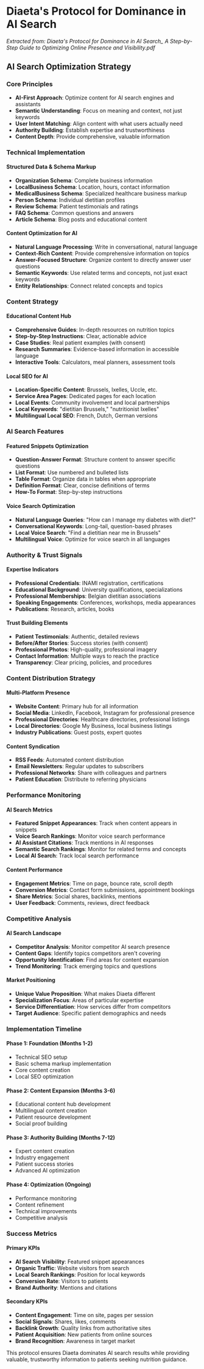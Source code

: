 # Diaeta's Protocol for Dominance in AI Search

*Extracted from: Diaeta's Protocol for Dominance in AI Search_ A Step-by-Step Guide to Optimizing Online Presence and Visibility.pdf*

## AI Search Optimization Strategy

### Core Principles
- **AI-First Approach**: Optimize content for AI search engines and assistants
- **Semantic Understanding**: Focus on meaning and context, not just keywords
- **User Intent Matching**: Align content with what users actually need
- **Authority Building**: Establish expertise and trustworthiness
- **Content Depth**: Provide comprehensive, valuable information

### Technical Implementation

#### Structured Data & Schema Markup
- **Organization Schema**: Complete business information
- **LocalBusiness Schema**: Location, hours, contact information
- **MedicalBusiness Schema**: Specialized healthcare business markup
- **Person Schema**: Individual dietitian profiles
- **Review Schema**: Patient testimonials and ratings
- **FAQ Schema**: Common questions and answers
- **Article Schema**: Blog posts and educational content

#### Content Optimization for AI
- **Natural Language Processing**: Write in conversational, natural language
- **Context-Rich Content**: Provide comprehensive information on topics
- **Answer-Focused Structure**: Organize content to directly answer user questions
- **Semantic Keywords**: Use related terms and concepts, not just exact keywords
- **Entity Relationships**: Connect related concepts and topics

### Content Strategy

#### Educational Content Hub
- **Comprehensive Guides**: In-depth resources on nutrition topics
- **Step-by-Step Instructions**: Clear, actionable advice
- **Case Studies**: Real patient examples (with consent)
- **Research Summaries**: Evidence-based information in accessible language
- **Interactive Tools**: Calculators, meal planners, assessment tools

#### Local SEO for AI
- **Location-Specific Content**: Brussels, Ixelles, Uccle, etc.
- **Service Area Pages**: Dedicated pages for each location
- **Local Events**: Community involvement and local partnerships
- **Local Keywords**: "dietitian Brussels," "nutritionist Ixelles"
- **Multilingual Local SEO**: French, Dutch, German versions

### AI Search Features

#### Featured Snippets Optimization
- **Question-Answer Format**: Structure content to answer specific questions
- **List Format**: Use numbered and bulleted lists
- **Table Format**: Organize data in tables when appropriate
- **Definition Format**: Clear, concise definitions of terms
- **How-To Format**: Step-by-step instructions

#### Voice Search Optimization
- **Natural Language Queries**: "How can I manage my diabetes with diet?"
- **Conversational Keywords**: Long-tail, question-based phrases
- **Local Voice Search**: "Find a dietitian near me in Brussels"
- **Multilingual Voice**: Optimize for voice search in all languages

### Authority & Trust Signals

#### Expertise Indicators
- **Professional Credentials**: INAMI registration, certifications
- **Educational Background**: University qualifications, specializations
- **Professional Memberships**: Belgian dietitian associations
- **Speaking Engagements**: Conferences, workshops, media appearances
- **Publications**: Research, articles, books

#### Trust Building Elements
- **Patient Testimonials**: Authentic, detailed reviews
- **Before/After Stories**: Success stories (with consent)
- **Professional Photos**: High-quality, professional imagery
- **Contact Information**: Multiple ways to reach the practice
- **Transparency**: Clear pricing, policies, and procedures

### Content Distribution Strategy

#### Multi-Platform Presence
- **Website Content**: Primary hub for all information
- **Social Media**: LinkedIn, Facebook, Instagram for professional presence
- **Professional Directories**: Healthcare directories, professional listings
- **Local Directories**: Google My Business, local business listings
- **Industry Publications**: Guest posts, expert quotes

#### Content Syndication
- **RSS Feeds**: Automated content distribution
- **Email Newsletters**: Regular updates to subscribers
- **Professional Networks**: Share with colleagues and partners
- **Patient Education**: Distribute to referring physicians

### Performance Monitoring

#### AI Search Metrics
- **Featured Snippet Appearances**: Track when content appears in snippets
- **Voice Search Rankings**: Monitor voice search performance
- **AI Assistant Citations**: Track mentions in AI responses
- **Semantic Search Rankings**: Monitor for related terms and concepts
- **Local AI Search**: Track local search performance

#### Content Performance
- **Engagement Metrics**: Time on page, bounce rate, scroll depth
- **Conversion Metrics**: Contact form submissions, appointment bookings
- **Share Metrics**: Social shares, backlinks, mentions
- **User Feedback**: Comments, reviews, direct feedback

### Competitive Analysis

#### AI Search Landscape
- **Competitor Analysis**: Monitor competitor AI search presence
- **Content Gaps**: Identify topics competitors aren't covering
- **Opportunity Identification**: Find areas for content expansion
- **Trend Monitoring**: Track emerging topics and questions

#### Market Positioning
- **Unique Value Proposition**: What makes Diaeta different
- **Specialization Focus**: Areas of particular expertise
- **Service Differentiation**: How services differ from competitors
- **Target Audience**: Specific patient demographics and needs

### Implementation Timeline

#### Phase 1: Foundation (Months 1-2)
- Technical SEO setup
- Basic schema markup implementation
- Core content creation
- Local SEO optimization

#### Phase 2: Content Expansion (Months 3-6)
- Educational content hub development
- Multilingual content creation
- Patient resource development
- Social proof building

#### Phase 3: Authority Building (Months 7-12)
- Expert content creation
- Industry engagement
- Patient success stories
- Advanced AI optimization

#### Phase 4: Optimization (Ongoing)
- Performance monitoring
- Content refinement
- Technical improvements
- Competitive analysis

### Success Metrics

#### Primary KPIs
- **AI Search Visibility**: Featured snippet appearances
- **Organic Traffic**: Website visitors from search
- **Local Search Rankings**: Position for local keywords
- **Conversion Rate**: Visitors to patients
- **Brand Authority**: Mentions and citations

#### Secondary KPIs
- **Content Engagement**: Time on site, pages per session
- **Social Signals**: Shares, likes, comments
- **Backlink Growth**: Quality links from authoritative sites
- **Patient Acquisition**: New patients from online sources
- **Brand Recognition**: Awareness in target market

This protocol ensures Diaeta dominates AI search results while providing valuable, trustworthy information to patients seeking nutrition guidance.

